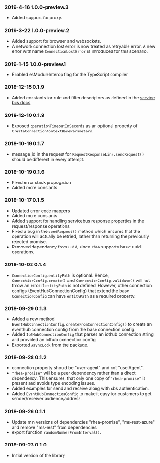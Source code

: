 ### 2019-4-16 1.0.0-preview.3
- Added support for proxy.

### 2019-3-22 1.0.0-preview.2
- Added support for browser and websockets.
- A network connection lost error is now treated as retryable error. A new error with name `ConnectionLostError` is introduced for this scenario.

### 2019-1-15 1.0.0-preview.1
- Enabled esModuleInterop flag for the TypeScript compiler.

### 2018-12-15 0.1.9
- Added constants for rule and filter descriptors as defined in the [service bus docs](https://docs.microsoft.com/en-us/azure/service-bus-messaging/service-bus-amqp-request-response#rule-operations)

### 2018-12-10 0.1.8
- Exposed `operationTimeoutInSeconds` as an optional property of `CreateConnectionContextBaseParameters`.

### 2018-10-19 0.1.7
- message_id in the request for `RequestResponseLink.sendRequest()` should be different in every attempt.

### 2018-10-19 0.1.6
- Fixed error stack propogation
- Added more constants

### 2018-10-17 0.1.5
- Updated error code mappers
- Added more constants
- Added support for handling servicebus response properties in the request/response operations
- Fixed a bug in the `sendRequest()` method which ensures that the operation will actually be 
retried, rather than returning the previously rejected promise.
- Removed dependency from `uuid`, since `rhea` supports basic uuid operations.

### 2018-10-03 0.1.4
- `ConnectionConfig.entityPath` is optional. Hence, `ConnectionConfig.create()` and
`ConnectionConfig.validate()` will not throw an error if `entityPath` is not defined. However,
other connection configs (EventHubConnectionConfig) that extend the base `ConnectionConfig` can have
`entityPath` as a required property.

### 2018-09-29 0.1.3
- Added a new method `EventHubConnectionConfig.createFromConnectionConfig()` to create an 
eventhub connection config from the base connection config.
- Added `IotHubConnectionConfig` that parses an iothub connection string and provided an 
iothub connection config.
- Exported `AsyncLock` from the package.

### 2018-09-28 0.1.2
- connection property should be "user-agent" and not "userAgent".
- `"rhea-promise"` will be a peer dependency rather than a direct dependency. This ensures,
that only one copy of `"rhea-promise"` is present and avoids type encoding issues.
- Added examples for send and receive along with cbs authentication.
- Added `EventHubConnectionConfig` to make it easy for customers to get sender/receiver audience/address.

### 2018-09-26 0.1.1
- Update min versions of dependencies "rhea-promise", "ms-rest-azure" and remove "ms-rest" from dependencies.
- export function `randomNumberFromInterval()`.

### 2018-09-23 0.1.0
- Initial version of the library
